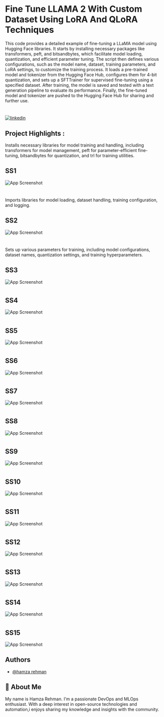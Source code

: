 
# Fine Tune LLAMA 2 With Custom Dataset Using LoRA And QLoRA Techniques


This code provides a detailed example of fine-tuning a LLaMA model using Hugging Face libraries. It starts by installing necessary packages like transformers, peft, and bitsandbytes, which facilitate model loading, quantization, and efficient parameter tuning. The script then defines various configurations, such as the model name, dataset, training parameters, and LoRA settings, to customize the training process. It loads a pre-trained model and tokenizer from the Hugging Face Hub, configures them for 4-bit quantization, and sets up a SFTTrainer for supervised fine-tuning using a specified dataset. After training, the model is saved and tested with a text generation pipeline to evaluate its performance. Finally, the fine-tuned model and tokenizer are pushed to the Hugging Face Hub for sharing and further use.








# 
[![linkedin](https://img.shields.io/badge/linkedin-0A66C2?style=for-the-badge&logo=linkedin&logoColor=white)](https://www.linkedin.com/in/hamzarehman4/)






## Project Highlights :

Installs necessary libraries for model training and handling, including transformers for model management, peft for parameter-efficient fine-tuning, bitsandbytes for quantization, and trl for training utilities.

## SS1
![App Screenshot](https://github.com/masterwithhamza/FineTune-LLAMA2-With-Custom-Dataset-Using-LoRA-Techniqus/blob/main/ScreenShorts/p1.png?raw=true)


# 
# 
Imports libraries for model loading, dataset handling, training configuration, and logging.
## SS2
![App Screenshot](https://github.com/masterwithhamza/FineTune-LLAMA2-With-Custom-Dataset-Using-LoRA-Techniqus/blob/main/ScreenShorts/p2.png?raw=true)

# 
# 
Sets up various parameters for training, including model configurations, dataset names, quantization settings, and training hyperparameters.
## SS3
![App Screenshot](https://github.com/masterwithhamza/FineTune-LLAMA2-With-Custom-Dataset-Using-LoRA-Techniqus/blob/main/ScreenShorts/p3.png?raw=true)

# 
# 
## SS4
![App Screenshot](https://github.com/masterwithhamza/FineTune-LLAMA2-With-Custom-Dataset-Using-LoRA-Techniqus/blob/main/ScreenShorts/p4.png?raw=true)


# 
# 
## SS5
![App Screenshot](https://github.com/masterwithhamza/FineTune-LLAMA2-With-Custom-Dataset-Using-LoRA-Techniqus/blob/main/ScreenShorts/p5.png?raw=true)


# 
# 
## SS6
![App Screenshot](https://github.com/masterwithhamza/FineTune-LLAMA2-With-Custom-Dataset-Using-LoRA-Techniqus/blob/main/ScreenShorts/p6.png?raw=true)

# 
# 
## SS7
![App Screenshot](https://github.com/masterwithhamza/FineTune-LLAMA2-With-Custom-Dataset-Using-LoRA-Techniqus/blob/main/ScreenShorts/p7.png?raw=true)

# 
# 
## SS8
![App Screenshot](https://github.com/masterwithhamza/FineTune-LLAMA2-With-Custom-Dataset-Using-LoRA-Techniqus/blob/main/ScreenShorts/p8.png?raw=true)


# 
# 
## SS9
![App Screenshot](https://github.com/masterwithhamza/FineTune-LLAMA2-With-Custom-Dataset-Using-LoRA-Techniqus/blob/main/ScreenShorts/p9.png?raw=true)

# 
# 
## SS10
![App Screenshot](https://github.com/masterwithhamza/FineTune-LLAMA2-With-Custom-Dataset-Using-LoRA-Techniqus/blob/main/ScreenShorts/p10.png?raw=true)

# 
# 
## SS11
![App Screenshot](https://github.com/masterwithhamza/FineTune-LLAMA2-With-Custom-Dataset-Using-LoRA-Techniqus/blob/main/ScreenShorts/p11.png?raw=true)

# 
# 
## SS12
![App Screenshot](https://github.com/masterwithhamza/FineTune-LLAMA2-With-Custom-Dataset-Using-LoRA-Techniqus/blob/main/ScreenShorts/p12.png?raw=true)
# 
# 
## SS13
![App Screenshot](https://github.com/masterwithhamza/FineTune-LLAMA2-With-Custom-Dataset-Using-LoRA-Techniqus/blob/main/ScreenShorts/p13.png?raw=true)
# 
# 
## SS14
![App Screenshot](https://github.com/masterwithhamza/FineTune-LLAMA2-With-Custom-Dataset-Using-LoRA-Techniqus/blob/main/ScreenShorts/p14.png?raw=true)
# 
# 
## SS15
![App Screenshot](https://github.com/masterwithhamza/FineTune-LLAMA2-With-Custom-Dataset-Using-LoRA-Techniqus/blob/main/ScreenShorts/p15.png?raw=true)

## Authors

- [@hamza rehman](https://www.linkedin.com/in/hamzarehman4/)


## 🚀 About Me
My name is Hamza Rehman. I'm a passionate DevOps and MLOps enthusiast. With a deep interest in open-source technologies and automation,i enjoys sharing my knowledge and insights with the community.

